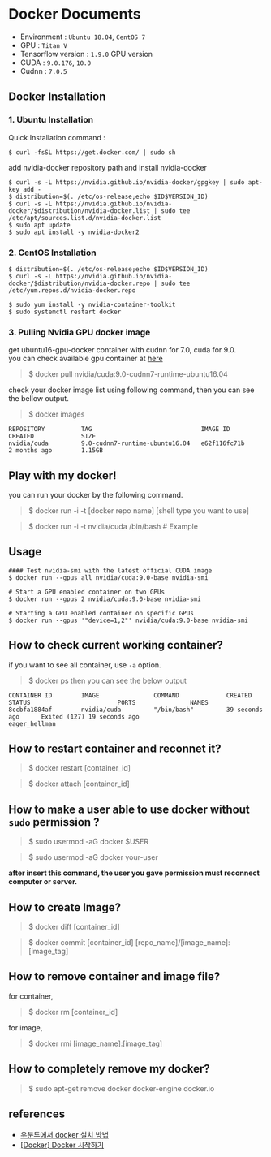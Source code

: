 # Docker Documents

* Environment : `Ubuntu 18.04`, `CentOS 7`
* GPU : `Titan V`
* Tensorflow version : `1.9.0` GPU version
* CUDA : `9.0.176`, `10.0`
* Cudnn : `7.0.5`

## Docker Installation

### 1. Ubuntu Installation
Quick Installation command :
```
$ curl -fsSL https://get.docker.com/ | sudo sh
```
add nvidia-docker repository path and install nvidia-docker
```
$ curl -s -L https://nvidia.github.io/nvidia-docker/gpgkey | sudo apt-key add -
$ distribution=$(. /etc/os-release;echo $ID$VERSION_ID)
$ curl -s -L https://nvidia.github.io/nvidia-docker/$distribution/nvidia-docker.list | sudo tee /etc/apt/sources.list.d/nvidia-docker.list
$ sudo apt update
$ sudo apt install -y nvidia-docker2
```
### 2. CentOS Installation
```
$ distribution=$(. /etc/os-release;echo $ID$VERSION_ID)
$ curl -s -L https://nvidia.github.io/nvidia-docker/$distribution/nvidia-docker.repo | sudo tee /etc/yum.repos.d/nvidia-docker.repo

$ sudo yum install -y nvidia-container-toolkit
$ sudo systemctl restart docker
```

### 3. Pulling Nvidia GPU docker image
get ubuntu16-gpu-docker container with cudnn for 7.0, cuda for 9.0.<br>
you can check available gpu container at [here](https://hub.docker.com/r/nvidia/cuda/tags/)

> $ docker pull nvidia/cuda:9.0-cudnn7-runtime-ubuntu16.04


check your docker image list using following command, then you can see the bellow output.
> $ docker images
```
REPOSITORY          TAG                              IMAGE ID            CREATED             SIZE
nvidia/cuda         9.0-cudnn7-runtime-ubuntu16.04   e62f116fc71b        2 months ago        1.15GB
```

## Play with my docker!
you can run your docker by the following command.

> $ docker run -i -t [docker repo name] [shell type you want to use]

> $ docker run -i -t nvidia\/cuda /bin/bash # Example

## Usage
```
#### Test nvidia-smi with the latest official CUDA image
$ docker run --gpus all nvidia/cuda:9.0-base nvidia-smi

# Start a GPU enabled container on two GPUs
$ docker run --gpus 2 nvidia/cuda:9.0-base nvidia-smi

# Starting a GPU enabled container on specific GPUs
$ docker run --gpus '"device=1,2"' nvidia/cuda:9.0-base nvidia-smi
```

## How to check current working container?
if you want to see all container, use `-a` option.
> $ docker ps
then you can see the below output
```
CONTAINER ID        IMAGE               COMMAND             CREATED             STATUS                        PORTS               NAMES
8ccbfa1884af        nvidia/cuda         "/bin/bash"         39 seconds ago      Exited (127) 19 seconds ago                       eager_hellman
```

## How to restart container and reconnet it?
> $ docker restart [container_id]

> $ docker attach [container_id]

## How to make a user able to use docker without `sudo` permission ?

> $ sudo usermod -aG docker $USER

> $ sudo usermod -aG docker your-user

**after insert this command, the user you gave permission must reconnect computer or server.**

## How to create Image?
> $ docker diff [container_id]

> $ docker commit [container_id] [repo_name]/[image_name]:[image_tag]

## How to remove container and image file?
for container,
> $ docker rm [container_id]

for image,
> $ docker rmi [image_name]:[image_tag]

## How to completely remove my docker?
> $ sudo apt-get remove docker docker-engine docker.io

## references
* [우분투에서 docker 설치 방법](https://hiseon.me/2018/02/19/install-docker/)
* [[Docker] Docker 시작하기](https://programmingsummaries.tistory.com/391)
